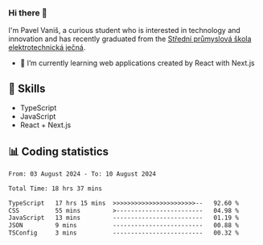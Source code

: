 ### Hi there 👋
I'm Pavel Vaniš, a curious student who is interested in technology and innovation and has recently graduated from the  [Střední průmyslová škola elektrotechnická ječná](https://www.spsejecna.cz/).

- 🌱 I’m currently learning web applications created by React with Next.js

## 🧠 Skills
- TypeScript
- JavaScript
- React + Next.js


## 📊 Coding statistics
<!--START_SECTION:waka-->

```txt
From: 03 August 2024 - To: 10 August 2024

Total Time: 18 hrs 37 mins

TypeScript   17 hrs 15 mins  >>>>>>>>>>>>>>>>>>>>>>>--   92.60 %
CSS          55 mins         >------------------------   04.98 %
JavaScript   13 mins         -------------------------   01.19 %
JSON         9 mins          -------------------------   00.88 %
TSConfig     3 mins          -------------------------   00.32 %
```

<!--END_SECTION:waka-->
